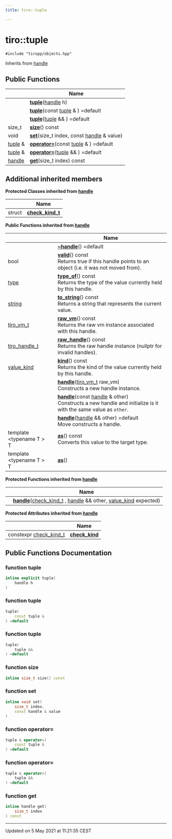 ```yaml
---
title: tiro::tuple

---
```


# tiro::tuple




`#include "tiropp/objects.hpp"`

Inherits from [handle](/docs/api/classes/classtiro_1_1handle)

## Public Functions

|                | Name           |
| -------------- | -------------- |
| | **[tuple](/docs/api/classes/classtiro_1_1tuple#function-tuple)**([handle](/docs/api/classes/classtiro_1_1handle) h) |
| | **[tuple](/docs/api/classes/classtiro_1_1tuple#function-tuple)**(const [tuple](/docs/api/classes/classtiro_1_1tuple) & ) =default |
| | **[tuple](/docs/api/classes/classtiro_1_1tuple#function-tuple)**([tuple](/docs/api/classes/classtiro_1_1tuple) && ) =default |
| size_t | **[size](/docs/api/classes/classtiro_1_1tuple#function-size)**() const |
| void | **[set](/docs/api/classes/classtiro_1_1tuple#function-set)**(size_t index, const [handle](/docs/api/classes/classtiro_1_1handle) & value) |
| [tuple](/docs/api/classes/classtiro_1_1tuple) & | **[operator=](/docs/api/classes/classtiro_1_1tuple#function-operator=)**(const [tuple](/docs/api/classes/classtiro_1_1tuple) & ) =default |
| [tuple](/docs/api/classes/classtiro_1_1tuple) & | **[operator=](/docs/api/classes/classtiro_1_1tuple#function-operator=)**([tuple](/docs/api/classes/classtiro_1_1tuple) && ) =default |
| [handle](/docs/api/classes/classtiro_1_1handle) | **[get](/docs/api/classes/classtiro_1_1tuple#function-get)**(size_t index) const |

## Additional inherited members

**Protected Classes inherited from [handle](/docs/api/classes/classtiro_1_1handle)**

|                | Name           |
| -------------- | -------------- |
| struct | **[check_kind_t](/docs/api/classes/structtiro_1_1handle_1_1check__kind__t)**  |

**Public Functions inherited from [handle](/docs/api/classes/classtiro_1_1handle)**

|                | Name           |
| -------------- | -------------- |
| | **[~handle](/docs/api/classes/classtiro_1_1handle#function-~handle)**() =default |
| bool | **[valid](/docs/api/classes/classtiro_1_1handle#function-valid)**() const<br>Returns true if this handle points to an object (i.e. it was not moved from).  |
| [type](/docs/api/classes/classtiro_1_1type) | **[type_of](/docs/api/classes/classtiro_1_1handle#function-type_of)**() const<br>Returns the type of the value currently held by this handle.  |
| [string](/docs/api/classes/classtiro_1_1string) | **[to_string](/docs/api/classes/classtiro_1_1handle#function-to_string)**() const<br>Returns a string that represents the current value.  |
| [tiro_vm_t](/docs/api/files/def_8h#typedef-tiro_vm_t) | **[raw_vm](/docs/api/classes/classtiro_1_1handle#function-raw_vm)**() const<br>Returns the raw vm instance associated with this handle.  |
| [tiro_handle_t](/docs/api/files/def_8h#typedef-tiro_handle_t) | **[raw_handle](/docs/api/classes/classtiro_1_1handle#function-raw_handle)**() const<br>Returns the raw handle instance (nullptr for invalid handles).  |
| [value_kind](/docs/api/namespaces/namespacetiro#enum-value_kind) | **[kind](/docs/api/classes/classtiro_1_1handle#function-kind)**() const<br>Returns the kind of the value currently held by this handle.  |
| | **[handle](/docs/api/classes/classtiro_1_1handle#function-handle)**([tiro_vm_t](/docs/api/files/def_8h#typedef-tiro_vm_t) raw_vm)<br>Constructs a new handle instance.  |
| | **[handle](/docs/api/classes/classtiro_1_1handle#function-handle)**(const [handle](/docs/api/classes/classtiro_1_1handle) & other)<br>Constructs a new handle and initialize is it with the same value as `other`.  |
| | **[handle](/docs/api/classes/classtiro_1_1handle#function-handle)**([handle](/docs/api/classes/classtiro_1_1handle) && other) =default<br>Move constructs a handle.  |
| template <typename T \> <br>T | **[as](/docs/api/classes/classtiro_1_1handle#function-as)**() const<br>Converts this value to the target type.  |
| template <typename T \> <br>T | **[as](/docs/api/classes/classtiro_1_1handle#function-as)**() |

**Protected Functions inherited from [handle](/docs/api/classes/classtiro_1_1handle)**

|                | Name           |
| -------------- | -------------- |
| | **[handle](/docs/api/classes/classtiro_1_1handle#function-handle)**([check_kind_t](/docs/api/classes/structtiro_1_1handle_1_1check__kind__t) , [handle](/docs/api/classes/classtiro_1_1handle) && other, [value_kind](/docs/api/namespaces/namespacetiro#enum-value_kind) expected) |

**Protected Attributes inherited from [handle](/docs/api/classes/classtiro_1_1handle)**

|                | Name           |
| -------------- | -------------- |
| constexpr [check_kind_t](/docs/api/classes/structtiro_1_1handle_1_1check__kind__t) | **[check_kind](/docs/api/classes/classtiro_1_1handle#variable-check_kind)**  |


## Public Functions Documentation

### function tuple

```cpp
inline explicit tuple(
    handle h
)
```


### function tuple

```cpp
tuple(
    const tuple & 
) =default
```


### function tuple

```cpp
tuple(
    tuple && 
) =default
```


### function size

```cpp
inline size_t size() const
```


### function set

```cpp
inline void set(
    size_t index,
    const handle & value
)
```


### function operator=

```cpp
tuple & operator=(
    const tuple & 
) =default
```


### function operator=

```cpp
tuple & operator=(
    tuple && 
) =default
```


### function get

```cpp
inline handle get(
    size_t index
) const
```


-------------------------------

Updated on  5 May 2021 at 11:21:35 CEST